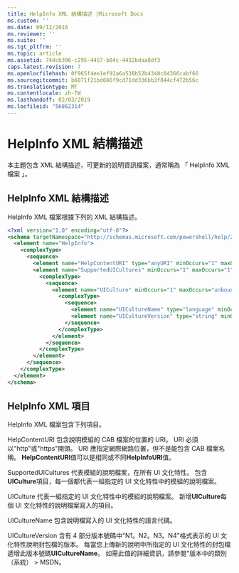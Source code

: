 ```yaml
---
title: HelpInfo XML 結構描述 |Microsoft Docs
ms.custom: ''
ms.date: 09/12/2016
ms.reviewer: ''
ms.suite: ''
ms.tgt_pltfrm: ''
ms.topic: article
ms.assetid: 74dcb396-c295-4457-b84c-4432bdaa8df3
caps.latest.revision: 7
ms.openlocfilehash: 0f965f4ee1ef92a6a538b52b4348c04366cabf66
ms.sourcegitcommit: b6871f21bd666f9cd71dd336bb3f844cf472b56c
ms.translationtype: MT
ms.contentlocale: zh-TW
ms.lasthandoff: 02/03/2019
ms.locfileid: "56862314"
---
```

# <a name="helpinfo-xml-schema"></a>HelpInfo XML 結構描述

本主題包含 XML 結構描述，可更新的說明資訊檔案，通常稱為 「 HelpInfo XML 檔案 」。

## <a name="helpinfo-xml-schema"></a>HelpInfo XML 結構描述

HelpInfo XML 檔案根據下列的 XML 結構描述。

```xml
<?xml version="1.0" encoding="utf-8"?>
<schema targetNamespace="http://schemas.microsoft.com/powershell/help/2010/05" xmlns="http://www.w3.org/2001/XMLSchema">
  <element name="HelpInfo">
    <complexType>
      <sequence>
        <element name="HelpContentURI" type="anyURI" minOccurs="1" maxOccurs="1" />
        <element name="SupportedUICultures" minOccurs="1" maxOccurs="1">
          <complexType>
            <sequence>
              <element name="UICulture" minOccurs="1" maxOccurs="unbounded">
                <complexType>
                  <sequence>
                    <element name="UICultureName" type="language" minOccurs="1" maxOccurs="1" />
                    <element name="UICultureVersion" type="string" minOccurs="1" maxOccurs="1" />
                  </sequence>
                </complexType>
              </element>
            </sequence>
          </complexType>
        </element>
      </sequence>
    </complexType>
  </element>
</schema>
```

## <a name="helpinfo-xml-elements"></a>HelpInfo XML 項目

HelpInfo XML 檔案包含下列項目。

HelpContentURI 包含說明模組的 CAB 檔案的位置的 URI。 URI 必須以"http"或"https"開頭。 URI 應指定網際網路位置，但不是能包含 CAB 檔案名稱。 **HelpContentURI**值可以是相同或不同**HelpInfoURI**值。

SupportedUICultures 代表模組的說明檔案，在所有 UI 文化特性。 包含**UICulture**項目，每一個都代表一組指定的 UI 文化特性中的模組的說明檔案。

UICulture 代表一組指定的 UI 文化特性中的模組的說明檔案。 新增**UICulture**每個 UI 文化特性的說明檔案寫入的項目。

UICultureName 包含說明檔寫入的 UI 文化特性的語言代碼。

UICultureVersion 含有 4 部分版本號碼中"N1。N2。N3。N4"格式表示的 UI 文化特性說明封包檔的版本。 每當您上傳新的說明中所指定的 UI 文化特性的封包檔遞增此版本號碼**UICultureName**。 如需此值的詳細資訊，請參閱"版本中的類別 （系統） > MSDN。